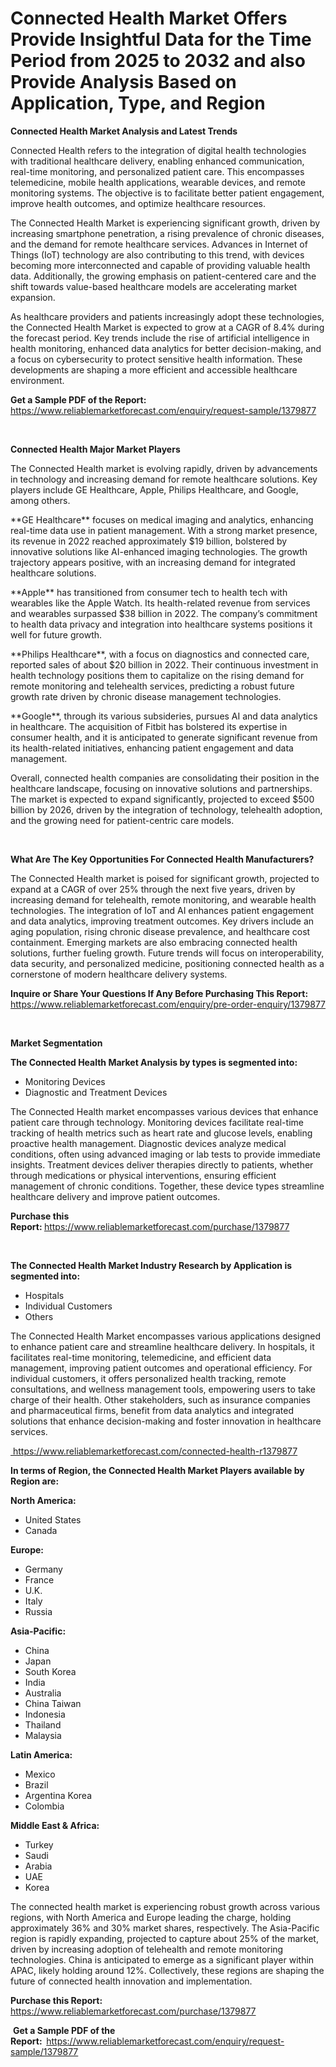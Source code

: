 <p><h1>Connected Health Market Offers Provide Insightful Data for the Time Period from 2025 to 2032 and also Provide Analysis Based on Application, Type, and Region</h1></p><p><strong>Connected Health Market Analysis and Latest Trends</strong></p>
<p><p>Connected Health refers to the integration of digital health technologies with traditional healthcare delivery, enabling enhanced communication, real-time monitoring, and personalized patient care. This encompasses telemedicine, mobile health applications, wearable devices, and remote monitoring systems. The objective is to facilitate better patient engagement, improve health outcomes, and optimize healthcare resources.</p><p>The Connected Health Market is experiencing significant growth, driven by increasing smartphone penetration, a rising prevalence of chronic diseases, and the demand for remote healthcare services. Advances in Internet of Things (IoT) technology are also contributing to this trend, with devices becoming more interconnected and capable of providing valuable health data. Additionally, the growing emphasis on patient-centered care and the shift towards value-based healthcare models are accelerating market expansion.</p><p>As healthcare providers and patients increasingly adopt these technologies, the Connected Health Market is expected to grow at a CAGR of 8.4% during the forecast period. Key trends include the rise of artificial intelligence in health monitoring, enhanced data analytics for better decision-making, and a focus on cybersecurity to protect sensitive health information. These developments are shaping a more efficient and accessible healthcare environment.</p></p>
<p><strong>Get a Sample PDF of the Report:&nbsp;</strong> <a href="https://www.reliablemarketforecast.com/enquiry/request-sample/1379877?utm_campaign=3176&utm_medium=2&utm_source=Github&utm_content=ia&utm_term=13042025&utm_id=connected-health">https://www.reliablemarketforecast.com/enquiry/request-sample/1379877</a></p>
<p>&nbsp;</p>
<p><strong>Connected Health Major Market Players</strong></p>
<p><p>The Connected Health market is evolving rapidly, driven by advancements in technology and increasing demand for remote healthcare solutions. Key players include GE Healthcare, Apple, Philips Healthcare, and Google, among others.</p><p>**GE Healthcare** focuses on medical imaging and analytics, enhancing real-time data use in patient management. With a strong market presence, its revenue in 2022 reached approximately $19 billion, bolstered by innovative solutions like AI-enhanced imaging technologies. The growth trajectory appears positive, with an increasing demand for integrated healthcare solutions.</p><p>**Apple** has transitioned from consumer tech to health tech with wearables like the Apple Watch. Its health-related revenue from services and wearables surpassed $38 billion in 2022. The company’s commitment to health data privacy and integration into healthcare systems positions it well for future growth.</p><p>**Philips Healthcare**, with a focus on diagnostics and connected care, reported sales of about $20 billion in 2022. Their continuous investment in health technology positions them to capitalize on the rising demand for remote monitoring and telehealth services, predicting a robust future growth rate driven by chronic disease management technologies.</p><p>**Google**, through its various subsideries, pursues AI and data analytics in healthcare. The acquisition of Fitbit has bolstered its expertise in consumer health, and it is anticipated to generate significant revenue from its health-related initiatives, enhancing patient engagement and data management.</p><p>Overall, connected health companies are consolidating their position in the healthcare landscape, focusing on innovative solutions and partnerships. The market is expected to expand significantly, projected to exceed $500 billion by 2026, driven by the integration of technology, telehealth adoption, and the growing need for patient-centric care models.</p></p>
<p>&nbsp;</p>
<p><strong>What Are The Key Opportunities For Connected Health Manufacturers?</strong></p>
<p><p>The Connected Health market is poised for significant growth, projected to expand at a CAGR of over 25% through the next five years, driven by increasing demand for telehealth, remote monitoring, and wearable health technologies. The integration of IoT and AI enhances patient engagement and data analytics, improving treatment outcomes. Key drivers include an aging population, rising chronic disease prevalence, and healthcare cost containment. Emerging markets are also embracing connected health solutions, further fueling growth. Future trends will focus on interoperability, data security, and personalized medicine, positioning connected health as a cornerstone of modern healthcare delivery systems.</p></p>
<p><strong>Inquire or Share Your Questions If Any Before Purchasing This Report:</strong> <a href="https://www.reliablemarketforecast.com/enquiry/pre-order-enquiry/1379877?utm_campaign=3176&utm_medium=2&utm_source=Github&utm_content=ia&utm_term=13042025&utm_id=connected-health">https://www.reliablemarketforecast.com/enquiry/pre-order-enquiry/1379877</a></p>
<p>&nbsp;</p>
<p><strong>Market Segmentation</strong></p>
<p><strong>The Connected Health Market Analysis by types is segmented into:</strong></p>
<p><ul><li>Monitoring Devices</li><li>Diagnostic and Treatment Devices</li></ul></p>
<p><p>The Connected Health market encompasses various devices that enhance patient care through technology. Monitoring devices facilitate real-time tracking of health metrics such as heart rate and glucose levels, enabling proactive health management. Diagnostic devices analyze medical conditions, often using advanced imaging or lab tests to provide immediate insights. Treatment devices deliver therapies directly to patients, whether through medications or physical interventions, ensuring efficient management of chronic conditions. Together, these device types streamline healthcare delivery and improve patient outcomes.</p></p>
<p><strong>Purchase this Report:&nbsp;</strong><a href="https://www.reliablemarketforecast.com/purchase/1379877?utm_campaign=3176&utm_medium=2&utm_source=Github&utm_content=ia&utm_term=13042025&utm_id=connected-health">https://www.reliablemarketforecast.com/purchase/1379877</a></p>
<p>&nbsp;</p>
<p><strong>The Connected Health Market Industry Research by Application is segmented into:</strong></p>
<p><ul><li>Hospitals</li><li>Individual Customers</li><li>Others</li></ul></p>
<p><p>The Connected Health Market encompasses various applications designed to enhance patient care and streamline healthcare delivery. In hospitals, it facilitates real-time monitoring, telemedicine, and efficient data management, improving patient outcomes and operational efficiency. For individual customers, it offers personalized health tracking, remote consultations, and wellness management tools, empowering users to take charge of their health. Other stakeholders, such as insurance companies and pharmaceutical firms, benefit from data analytics and integrated solutions that enhance decision-making and foster innovation in healthcare services.</p></p>
<p><a href="https://www.reliablemarketforecast.com/connected-health-r1379877?utm_campaign=3176&utm_medium=2&utm_source=Github&utm_content=ia&utm_term=13042025&utm_id=connected-health">&nbsp;https://www.reliablemarketforecast.com/connected-health-r1379877</a></p>
<p><strong>In terms of Region, the Connected Health Market Players available by Region are:</strong></p>
<p>
    <p> <strong> North America: </strong>
        <ul>
            <li>United States</li>
            <li>Canada</li>
        </ul>
        </p> 
    <p> <strong> Europe: </strong>
        <ul>
            <li>Germany</li>
            <li>France</li>
            <li>U.K.</li>
            <li>Italy</li>
            <li>Russia</li>
        </ul>
        </p> 
    <p> <strong> Asia-Pacific: </strong>
        <ul>
            <li>China</li>
            <li>Japan</li>
            <li>South Korea</li>
            <li>India</li>
            <li>Australia</li>
            <li>China Taiwan</li>
            <li>Indonesia</li>
            <li>Thailand</li>
            <li>Malaysia</li>
        </ul>
        </p> 
    <p> <strong> Latin America: </strong>
        <ul>
            <li>Mexico</li>
            <li>Brazil</li>
            <li>Argentina Korea</li>
            <li>Colombia</li>
        </ul>
        </p> 
    <p> <strong> Middle East & Africa: </strong>
        <ul>
            <li>Turkey</li>
            <li>Saudi</li>
            <li>Arabia</li>
            <li>UAE</li>
            <li>Korea</li>
        </ul>
    </p>
    </p>
<p><p>The connected health market is experiencing robust growth across various regions, with North America and Europe leading the charge, holding approximately 36% and 30% market shares, respectively. The Asia-Pacific region is rapidly expanding, projected to capture about 25% of the market, driven by increasing adoption of telehealth and remote monitoring technologies. China is anticipated to emerge as a significant player within APAC, likely holding around 12%. Collectively, these regions are shaping the future of connected health innovation and implementation.</p></p>
<p><strong>Purchase this Report: </strong><a href="https://www.reliablemarketforecast.com/purchase/1379877?utm_campaign=3176&utm_medium=2&utm_source=Github&utm_content=ia&utm_term=13042025&utm_id=connected-health">https://www.reliablemarketforecast.com/purchase/1379877</a></p>
<p>&nbsp;<strong>Get a Sample PDF of the Report:&nbsp;&nbsp;</strong><a href="https://www.reliablemarketforecast.com/enquiry/request-sample/1379877?utm_campaign=3176&utm_medium=2&utm_source=Github&utm_content=ia&utm_term=13042025&utm_id=connected-health">https://www.reliablemarketforecast.com/enquiry/request-sample/1379877</a></p>
<p><strong></strong></p>
<p><p></p><p></p><p></p></p>